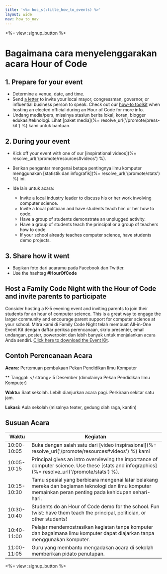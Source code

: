 ```yaml
---
title: '<%= hoc_s(:title_how_to_events) %>'
layout: wide
nav: how_to_nav
---
```

<%= view :signup_button %>

# Bagaimana cara menyelenggarakan acara Hour of Code

## 1. Prepare for your event

- Determine a venue, date, and time.
- Send [a letter](https://docs.google.com/a/code.org/document/d/1eP41sKW7y0qq_JvkRIgZK8dWYICaGRZ4CCDETXa78wY/edit) to invite your local mayor, congressman, governor, or influential business person to speak. Check out our [how-to toolkit](%=resolve_url('/files/elected-official.pdf')%) when hosting an elected official during an Hour of Code for more info.
- Undang media/pers, misalnya stasiun berita lokal, koran, blogger edukasi/teknologi. Lihat [paket media](%= resolve_url('/promote/press-kit') %) kami untuk bantuan.

## 2. During your event

- Kick off your event with one of our [inspirational videos](%= resolve_url('/promote/resources#videos') %).
- Berikan pengantar mengenai betapa pentingnya ilmu komputer menggunakan [statistik dan infografik](%= resolve_url('/promote/stats') %) ini.   
      
    
- Ide lain untuk acara: 
    - Invite a local industry leader to discuss his or her work involving computer science.
    - Invite a local politician and have students teach him or her how to code.
    - Have a group of students demonstrate an unplugged activity.
    - Have a group of students teach the principal or a group of teachers how to code.
    - If your school already teaches computer science, have students demo projects.

## 3. Share how it went

- Bagikan foto dari acaramu pada Facebook dan Twitter. 
- Use the hashtag **#HourOfCode**

## Host a Family Code Night with the Hour of Code and invite parents to participate

Consider hosting a K-5 evening event and inviting parents to join their students for an hour of computer science. This is a great way to engage the larger community and encourage parent support for computer science at your school. Mitra kami di Family Code Night telah membuat All-in-One Event Kit dengan daftar periksa perencanaan, skrip presenter, email undangan, poster, powerpoint dan lebih banyak untuk menjalankan acara Anda sendiri. [Click here to download the Event Kit](http://www.familycodenight.org/DownloadCodeDotOrg.html).

## Contoh Perencanaan Acara

**Acara:** Pertemuan pembukaan Pekan Pendidikan Ilmu Komputer

** Tanggal: </ strong> 5 Desember (dimulainya Pekan Pendidikan Ilmu Komputer)</p> 

**Waktu:** Saat sekolah. Lebih dianjurkan acara pagi. Perkiraan sekitar satu jam.

**Lokasi:** Aula sekolah (misalnya teater, gedung olah raga, kantin)   
  


## Susuan Acara

| Waktu       | Kegiatan                                                                                                                                                |
| ----------- | ------------------------------------------------------------------------------------------------------------------------------------------------------- |
| 10:00-10:05 | Buka dengan salah satu dari [video inspirasional](%= resolve_url('/promote/resources#videos') %) kami                                                   |
| 10:05-10:15 | Principal gives an intro overviewing the importance of computer science. Use these [stats and infographics](%= resolve_url('/promote/stats') %).        |
| 10:15-10:30 | Tamu spesial yang berbicara mengenai latar belakang mereka dan bagiaman teknologi dan ilmu komputer memainkan peran penting pada kehidupan sehari-hari. |
| 10:30-10:40 | Students do an Hour of Code demo for the school. Fun twist: have them teach the principal, politician, or other students!                               |
| 10:40-11:00 | Pelajar mendemostrasikan kegiatan tanpa komputer dan bagaimana ilmu komputer dapat diajarkan tanpa menggunakan komputer.                                |
| 11:00-11:05 | Guru yang membantu mengadakan acara di sekolah memberikan pidato penutupan.                                                                             |

<%= view :signup_button %>